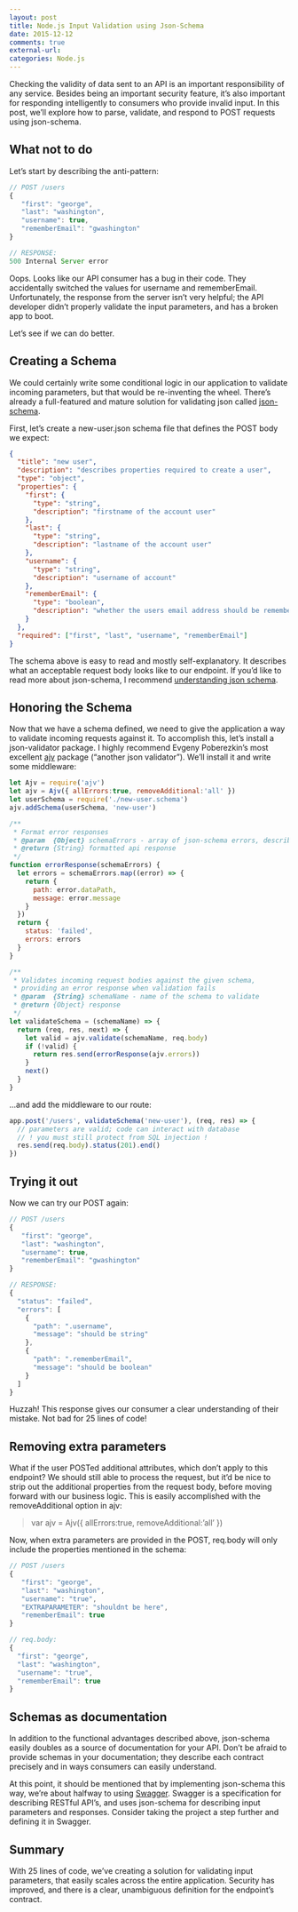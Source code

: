 ```yaml
---
layout: post
title: Node.js Input Validation using Json-Schema
date: 2015-12-12
comments: true
external-url:
categories: Node.js
---
```


Checking the validity of data sent to an API is an important responsibility of any service. Besides being an important security feature, it’s also important for responding intelligently to consumers who provide invalid input. In this post, we’ll explore how to parse, validate, and respond to POST requests using json-schema.

## What not to do

Let’s start by describing the anti-pattern:

```js
// POST /users
{
   "first": "george",
   "last": "washington",
   "username": true,
   "rememberEmail": "gwashington"
}

// RESPONSE:
500 Internal Server error
```

Oops. Looks like our API consumer has a bug in their code. They accidentally switched the values for username and rememberEmail. Unfortunately, the response from the server isn’t very helpful; the API developer didn’t properly validate the input parameters, and has a broken app to boot.

Let’s see if we can do better.

## Creating a Schema

We could certainly write some conditional logic in our application to validate incoming parameters, but that would be re-inventing the wheel. There’s already a full-featured and mature solution for validating json called [json-schema](http://json-schema.org/).

First, let’s create a new-user.json schema file that defines the POST body we expect:

```json
{
  "title": "new user",
  "description": "describes properties required to create a user",
  "type": "object",
  "properties": {
    "first": {
      "type": "string",
      "description": "firstname of the account user"
    },
    "last": {
      "type": "string",
      "description": "lastname of the account user"
    },
    "username": {
      "type": "string",
      "description": "username of account"
    },
    "rememberEmail": {
      "type": "boolean",
      "description": "whether the users email address should be remembered"
    }
  },
  "required": ["first", "last", "username", "rememberEmail"]
}
```

The schema above is easy to read and mostly self-explanatory. It describes what an acceptable request body looks like to our endpoint. If you’d like to read more about json-schema, I recommend [understanding json schema](https://json-schema.org/understanding-json-schema/index.html).

## Honoring the Schema

Now that we have a schema defined, we need to give the application a way to validate incoming requests against it. To accomplish this, let’s install a json-validator package. I highly recommend Evgeny Poberezkin’s most excellent [ajv](https://github.com/epoberezkin/ajv) package (“another json validator”). We’ll install it and write some middleware:

```js
let Ajv = require('ajv')
let ajv = Ajv({ allErrors:true, removeAdditional:'all' })
let userSchema = require('./new-user.schema')
ajv.addSchema(userSchema, 'new-user')

/**
 * Format error responses
 * @param  {Object} schemaErrors - array of json-schema errors, describing each validation failure
 * @return {String} formatted api response
 */
function errorResponse(schemaErrors) {
  let errors = schemaErrors.map((error) => {
    return {
      path: error.dataPath,
      message: error.message
    }
  })
  return {
    status: 'failed',
    errors: errors
  }
}

/**
 * Validates incoming request bodies against the given schema,
 * providing an error response when validation fails
 * @param  {String} schemaName - name of the schema to validate
 * @return {Object} response
 */
let validateSchema = (schemaName) => {
  return (req, res, next) => {
    let valid = ajv.validate(schemaName, req.body)
    if (!valid) {
      return res.send(errorResponse(ajv.errors))
    }
    next()
  }
}
```

…and add the middleware to our route:

```js
app.post('/users', validateSchema('new-user'), (req, res) => {
  // parameters are valid; code can interact with database
  // ! you must still protect from SQL injection !
  res.send(req.body).status(201).end()
})
```

## Trying it out

Now we can try our POST again:

```js
// POST /users
{
   "first": "george",
   "last": "washington",
   "username": true,
   "rememberEmail": "gwashington"
}

// RESPONSE:
{
  "status": "failed",
  "errors": [
    {
      "path": ".username",
      "message": "should be string"
    },
    {
      "path": ".rememberEmail",
      "message": "should be boolean"
    }
  ]
}
```

Huzzah! This response gives our consumer a clear understanding of their mistake. Not bad for 25 lines of code!

## Removing extra parameters

What if the user POSTed additional attributes, which don’t apply to this endpoint? We should still able to process the request, but it’d be nice to strip out the additional properties from the request body, before moving forward with our business logic. This is easily accomplished with the removeAdditional option in ajv:

> var ajv = Ajv({ allErrors:true, removeAdditional:’all’ })

Now, when extra parameters are provided in the POST, req.body will only include the properties mentioned in the schema:

```js
// POST /users
{
   "first": "george",
   "last": "washington",
   "username": "true",
   "EXTRAPARAMETER": "shouldnt be here",
   "rememberEmail": true
}

// req.body:
{
  "first": "george",
  "last": "washington",
  "username": "true",
  "rememberEmail": true
}
```

## Schemas as documentation

In addition to the functional advantages described above, json-schema easily doubles as a source of documentation for your API. Don’t be afraid to provide schemas in your documentation; they describe each contract precisely and in ways consumers can easily understand.

At this point, it should be mentioned that by implementing json-schema this way, we’re about halfway to using [Swagger](https://swagger.io/). Swagger is a specification for describing RESTful API’s, and uses json-schema for describing input parameters and responses. Consider taking the project a step further and defining it in Swagger.

## Summary

With 25 lines of code, we’ve creating a solution for validating input parameters, that easily scales across the entire application. Security has improved, and there is a clear, unambiguous definition for the endpoint’s contract.
